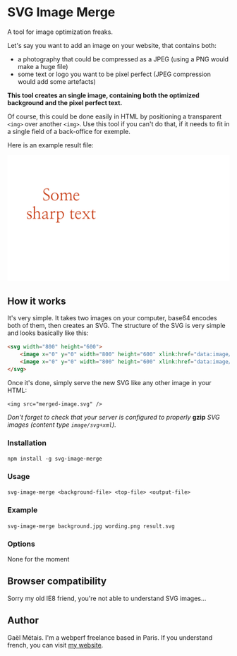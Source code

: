 # SVG Image Merge

A tool for image optimization freaks.

Let's say you want to add an image on your website, that contains both:
- a photography that could be compressed as a JPEG (using a PNG would make a huge file)
- some text or logo you want to be pixel perfect (JPEG compression would add some artefacts)

**This tool creates an single image, containing both the optimized background and the pixel perfect text.**

Of course, this could be done easily in HTML by positioning a transparent `<img>` over another `<img>`. Use this tool if you can't do that, if it needs to fit in a single field of a back-office for exemple.


Here is an example result file:

![svg example](./test/result.svg)


## How it works

It's very simple. It takes two images on your computer, base64 encodes both of them, then creates an SVG. The structure of the SVG is very simple and looks basically like this:
```html
<svg width="800" height="600">
    <image x="0" y="0" width="800" height="600" xlink:href="data:image/jpg;base64,{{base64-encoded-background}}" />
    <image x="0" y="0" width="800" height="600" xlink:href="data:image/png;base64,{{base64-encoded-top}}" />
</svg>
```

Once it's done, simply serve the new SVG like any other image in your HTML:
```
<img src="merged-image.svg" />
```

*Don't forget to check that your server is configured to properly* **gzip** *SVG images (content type `image/svg+xml`).*


### Installation
```npm install -g svg-image-merge```

### Usage
```svg-image-merge <background-file> <top-file> <output-file>```

### Example
```svg-image-merge background.jpg wording.png result.svg```

### Options
None for the moment


## Browser compatibility
Sorry my old IE8 friend, you're not able to understand SVG images...


## Author
Gaël Métais. I'm a webperf freelance based in Paris. If you understand french, you can visit [my website](http://www.gaelmetais.com).